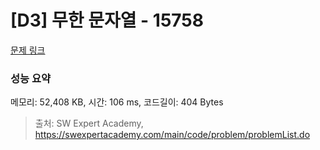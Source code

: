 # [D3] 무한 문자열 - 15758 

[문제 링크](https://swexpertacademy.com/main/code/problem/problemDetail.do?contestProbId=AYP5JmsqcngDFATW) 

### 성능 요약

메모리: 52,408 KB, 시간: 106 ms, 코드길이: 404 Bytes



> 출처: SW Expert Academy, https://swexpertacademy.com/main/code/problem/problemList.do